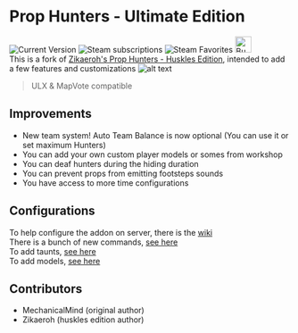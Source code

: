 # Prop Hunters - Ultimate Edition
![Current Version](https://img.shields.io/badge/version-1.3.0-blue?style=for-the-badge)
![Steam subscriptions](https://img.shields.io/steam/subscriptions/3028430983?style=for-the-badge)
![Steam Favorites](https://img.shields.io/steam/favorites/3028430983?style=for-the-badge&color=yellow)
<a href='https://ko-fi.com/M4M2VL6WW' target='_blank'><img height='29' style='border:0px;height:29px;' src='https://storage.ko-fi.com/cdn/brandasset/kofi_button_dark.png' border='0' alt='Buy Me a Coffee at ko-fi.com' /></a>  
This is a fork of [Zikaeroh's Prop Hunters - Huskles Edition](https://github.com/zikaeroh/husklesph), intended to add a few features and customizations
![alt text](https://github.com/DataNext27/ultimateph/blob/652c8b334baabaed13d9cc7680aad64678b2aacb/gamemodes/ultimateph/logo.png)

>ULX & MapVote compatible</br>

## Improvements

- New team system! Auto Team Balance is now optional (You can use it or set maximum Hunters)
- You can add your own custom player models or somes from workshop
- You can deaf hunters during the hiding duration
- You can prevent props from emitting footsteps sounds
- You have access to more time configurations

## Configurations
To help configure the addon on server, there is the [wiki](https://github.com/DataNext27/ultimateph/wiki)</br>
There is a bunch of new commands, [see here](https://github.com/DataNext27/ultimateph/wiki/Commands) </br>
To add taunts, [see here](https://github.com/DataNext27/ultimateph/wiki/Taunts) </br>
To add models, [see here](https://github.com/DataNext27/ultimateph/wiki/Models)

## Contributors

-   MechanicalMind (original author)
-   Zikaeroh (huskles edition author)
